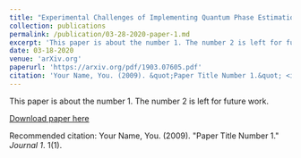 ```yaml
---
title: "Experimental Challenges of Implementing Quantum Phase Estimation Algorithms on IBM Quantum Computer"
collection: publications
permalink: /publication/03-28-2020-paper-1.md
excerpt: 'This paper is about the number 1. The number 2 is left for future work.'
date: 03-18-2020
venue: 'arXiv.org'
paperurl: 'https://arxiv.org/pdf/1903.07605.pdf'
citation: 'Your Name, You. (2009). &quot;Paper Title Number 1.&quot; <i>Journal 1</i>. 1(1).'
---
```

This paper is about the number 1. The number 2 is left for future work.

[Download paper here](http://academicpages.github.io/files/paper1.pdf)

Recommended citation: Your Name, You. (2009). "Paper Title Number 1." <i>Journal 1</i>. 1(1).
